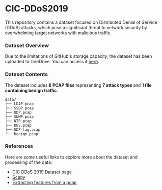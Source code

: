 # CIC-DDoS2019

This repository contains a dataset focused on Distributed Denial of Service (DDoS) attacks, which pose a significant threat to network security by overwhelming target networks with malicious traffic. 

### Dataset Overview

Due to the limitations of GitHub's storage capacity, the dataset has been uploaded to OneDrive. You can access it [here](https://waynestateprod-my.sharepoint.com/:f:/g/personal/hi8289_wayne_edu/EjdxG7raovZAhEYoxA-9nvAB7aFg4vV--q0LGl0OCRnUUQ?e=ltf0oW).

### Dataset Contents

The dataset includes **8 PCAP files** representing **7 attack types** and **1 file containing benign traffic**:

```
data/
├── LDAP.pcap
├── SSDP.pcap
├── UDP.pcap
├── SNMP.pcap
├── NTP.pcap
├── DNS.pcap
├── UDP-lag.pcap
└── benign.pcap
```

### References

Here are some useful links to explore more about the dataset and processing of the data:
* [CIC DDoS 2019 Dataset page](https://www.unb.ca/cic/datasets/ddos-2019.html)
* [Scapy](https://0xbharath.github.io/art-of-packet-crafting-with-scapy/network_recon/pcap_analysis/index.html)
* [Extracting features from a pcap](https://medium.com/@ishankarunanayake/extracting-features-from-a-pcap-file-and-writing-to-csv-txt-using-python-c7630ac6322a)



